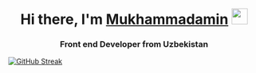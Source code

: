 <h1 align="center">Hi there, I'm <a href="https://daniilshat.ru/" target="_blank">Mukhammadamin</a> 
<img src="https://github.com/blackcater/blackcater/raw/main/images/Hi.gif" height="32"/></h1>
<h3 align="center">Front end Developer from Uzbekistan </h3>


[![GitHub Streak](http://github-readme-streak-stats.herokuapp.com?user=Mukhammad-amin-ai&theme=dark)](https://git.io/streak-stats)

